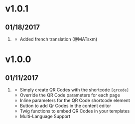 # v1.0.1
##  01/18/2017

1. [](#improved)
    * Added french translation (@MATsxm)

# v1.0.0
##  01/11/2017

1. [](#new)
    * Simply create QR Codes with the shortcode `[qrcode]`
    * Override the QR Code parameters for each page
    * Inline parameters for the QR Code shortcode element    
    * Button to add Qr Codes in the content editor
    * Twig functions to embed QR Codes in your templates
    * Multi-Language Support
